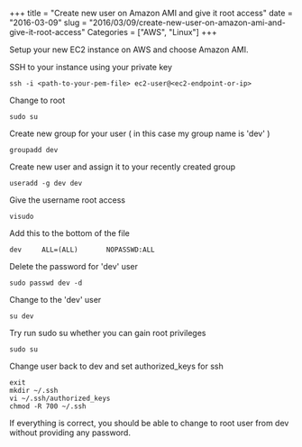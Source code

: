 +++
title = "Create new user on Amazon AMI and give it root access"
date = "2016-03-09"
slug = "2016/03/09/create-new-user-on-amazon-ami-and-give-it-root-access"
Categories = ["AWS", "Linux"]
+++

Setup your new EC2 instance on AWS and choose Amazon AMI.

SSH to your instance using your private key
```
ssh -i <path-to-your-pem-file> ec2-user@<ec2-endpoint-or-ip>
```

Change to root
```
sudo su
```

Create new group for your user ( in this case my group name is 'dev' )

```
groupadd dev
```

Create new user and assign it to your recently created group

```
useradd -g dev dev
```

Give the username root access
```
visudo
```

Add this to the bottom of the file
```
dev     ALL=(ALL)       NOPASSWD:ALL
```

Delete the password for 'dev' user
```
sudo passwd dev -d
```

Change to the 'dev' user
```
su dev
```

Try run sudo su whether you can gain root privileges
```
sudo su
```

Change user back to dev and set authorized_keys for ssh
```
exit
mkdir ~/.ssh
vi ~/.ssh/authorized_keys
chmod -R 700 ~/.ssh
```

If everything is correct, you should be able to change to root user from dev without providing any password.
